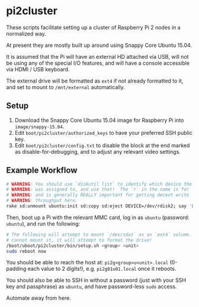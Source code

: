 # pi2cluster

These scripts facilitate setting up a cluster of Raspberry Pi 2 nodes in a normalized way.

At present they are mostly built up around using Snappy Core Ubuntu 15.04.

It is assumed that the Pi will have an external HD attached via USB, will not be using any of the special I/O features, and will have a console accessible via HDMI / USB keyboard.

The external drive will be formatted as `ext4` if not already formatted to it, and set to mount to `/mnt/external` automatically.


## Setup

1. Download the Snappy Core Ubuntu 15.04 image for Raspberry Pi into `image/snappy-15.04`.
2. Edit `boot/pi2cluster/authorized_keys` to have your preferred SSH public key.
3. Edit `boot/pi2cluster/config.txt` to disable the block at the end marked as disable-for-debugging, and to adjust any relevant video settings.


## Example Workflow

```bash
# WARNING: You should use `diskutil list` to identify which device the SD card
# WARNING: was assigned to, and use that!  The `r` in the name is for `raw`,
# WARNING: and is generally REALLY important for getting decent write
# WARNING: throughput here.
rake sd:unmount ubuntu:init sd:copy sd:eject DEVICE=/dev/rdisk2; say 'Done!'
```

Then, boot up a Pi with the relevant MMC card, log in as `ubuntu` (password: `ubuntu`), and run the following:

```bash
# The following will attempt to mount `/dev/sda1` as an `ext4` volume.  If it
# cannot mount it, it will attempt to format the drive!
/boot/uboot/pi2cluster/bin/setup.sh <group> <unit>
sudo reboot now
```

You should be able to reach the host at: `pi2g<group>u<unit>.local` (0-padding each value to 2 digits!), e.g. `pi2g01u01.local` once it reboots.

You should also be able to SSH in without a password (just with your SSH key and passphrase) as `ubuntu`, and have password-less `sudo` access.

Automate away from here.
